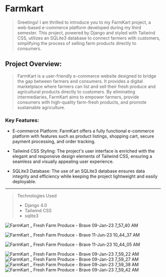 # Farmkart
> Greetings! I am thrilled to introduce you to my FarmKart project, a web-based e-commerce platform developed during my third semester. This project, powered by Django and styled with Tailwind CSS, utilizes an SQLite3 database to connect farmers with customers, simplifying the process of selling farm products directly to consumers.

## Project Overview:
> FarmKart is a user-friendly e-commerce website designed to bridge the gap between farmers and consumers. It provides a digital marketplace where farmers can list and sell their fresh produce and agricultural products directly to customers. By eliminating intermediaries, FarmKart aims to empower farmers, provide consumers with high-quality farm-fresh products, and promote sustainable agriculture.

### Key Features:

- E-commerce Platform: FarmKart offers a fully functional e-commerce platform with features such as product listings, shopping cart, secure payment processing, and order tracking.

- Tailwind CSS Styling: The project's user interface is enriched with the elegant and responsive design elements of Tailwind CSS, ensuring a seamless and visually appealing user experience.

- SQLite3 Database: The use of an SQLite3 database ensures data integrity and efficiency while keeping the project lightweight and easily deployable.
-----------------------------------------------------------------------------------------------------------------------------
> Technologies Used
> - Django 4.0
> - Tailwind CSS
> - sqlite3 


![FarmKart _ Fresh Farm Produce - Brave 09-Jan-23 7_57_40 AM](https://github.com/Void-Monarch/Farmkart/assets/102967317/f173f842-b380-4f21-ac25-f9c8492d9be1)

![FarmKart _ Fresh Farm Produce - Brave 11-Jun-23 10_44_37 AM](https://github.com/Void-Monarch/Farmkart/assets/102967317/4d4a03c8-5733-449a-b522-9083ddc4b590)

![FarmKart _ Fresh Farm Produce - Brave 11-Jun-23 10_44_05 AM](https://github.com/Void-Monarch/Farmkart/assets/102967317/8b61b23c-c8d2-45f0-9fe2-3ef36f5f390c)

![FarmKart _ Fresh Farm Produce - Brave 09-Jan-23 7_59_22 AM](https://github.com/Void-Monarch/Farmkart/assets/102967317/aaba2f62-d2c7-459e-a9e3-b8298ff3fc20)
![FarmKart _ Fresh Farm Produce - Brave 09-Jan-23 7_59_27 AM](https://github.com/Void-Monarch/Farmkart/assets/102967317/543b92c3-c687-4abe-a6ca-e73764079e03)
![FarmKart _ Fresh Farm Produce - Brave 09-Jan-23 7_59_38 AM](https://github.com/Void-Monarch/Farmkart/assets/102967317/37d18361-c034-4c14-b9bc-9510ab596812)
![FarmKart _ Fresh Farm Produce - Brave 09-Jan-23 7_59_42 AM](https://github.com/Void-Monarch/Farmkart/assets/102967317/c32a8aee-d4a1-463e-86ea-82473d4b2ea7)
